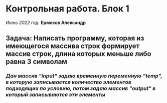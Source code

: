 # Контрольная работа. Блок 1

*Июнь 2022 год.* **Ермеков Александр**

## Задача: Написать программу, которая из имеющегося массива строк формирует массив строк, длина которых меньше либо равна 3 символам

### *Дан массив "input" задаю временную переменную "temp", в которую записывается количество элементов подходящих по условию, потом задаю массив "output" в который записываются эти элементы*
